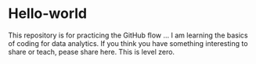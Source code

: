 # Hello-world
This repository is for practicing the GitHub flow ...
I am learning the basics of coding for data analytics. If you think you have something interesting to share or teach, pease share here. This is level zero. 
